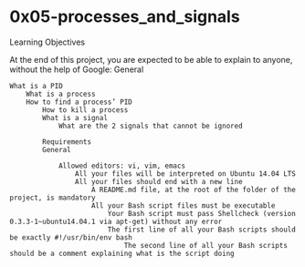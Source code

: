 # 0x05-processes_and_signals

Learning Objectives

At the end of this project, you are expected to be able to explain to anyone, without the help of Google:
General

    What is a PID
        What is a process
	    How to find a process’ PID
	        How to kill a process
		    What is a signal
		        What are the 2 signals that cannot be ignored

			Requirements
			General

			    Allowed editors: vi, vim, emacs
			        All your files will be interpreted on Ubuntu 14.04 LTS
				    All your files should end with a new line
				        A README.md file, at the root of the folder of the project, is mandatory
					    All your Bash script files must be executable
					        Your Bash script must pass Shellcheck (version 0.3.3-1~ubuntu14.04.1 via apt-get) without any error
						    The first line of all your Bash scripts should be exactly #!/usr/bin/env bash
						        The second line of all your Bash scripts should be a comment explaining what is the script doing


